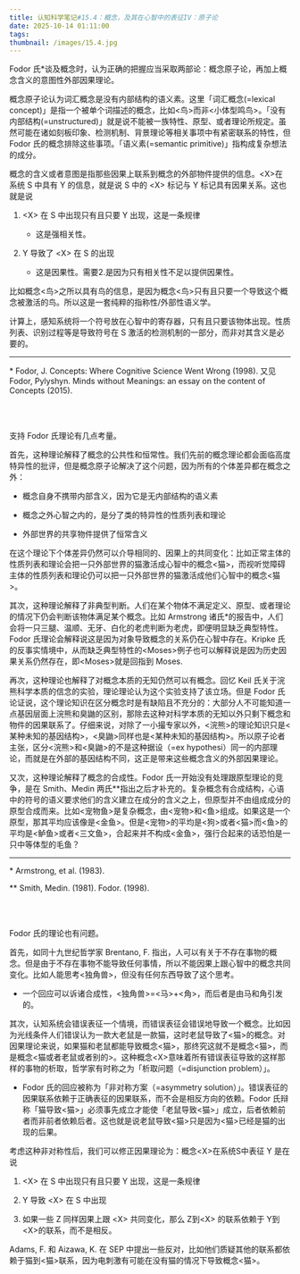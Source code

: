 ```yaml
---
title: 认知科学笔记#15.4：概念，及其在心智中的表征IV：原子论
date: 2025-10-14 01:11:00
tags:
thumbnail: /images/15.4.jpg
---
```


Fodor 氏*谈及概念时，认为正确的把握应当采取两部论：概念原子论，再加上概念含义的意图性外部因果理论。

概念原子论认为词汇概念是没有内部结构的语义素。这里「词汇概念(=lexical concept)」是指一个被单个词描述的概念，比如<鸟>而非<小体型鸣鸟>。「没有内部结构(=unstructured)」就是说不能被一族特性、原型、或者理论所规定。虽然可能在诸如刻板印象、检测机制、背景理论等相关事项中有紧密联系的特性，但 Fodor 氏的概念排除这些事项。「语义素(=semantic primitive)」指构成复杂想法的成分。

概念的含义或者意图是指那些因果上联系到概念的外部物件提供的信息。\<X>在系统 S 中具有 Y 的信息，就是说 S 中的 \<X> 标记与 Y 标记具有因果关系。这也就是说

1. \<X> 在 S 中出现只有且只要 Y 出现，这是一条规律

    - 这是强相关性。

2. Y 导致了 \<X> 在 S 的出现

    - 这是因果性。需要2.是因为只有相关性不足以提供因果性。

比如概念<鸟>之所以具有鸟的信息，是因为概念<鸟>只有且只要一个导致这个概念被激活的鸟。所以这是一套纯粹的指称性/外部性语义学。

计算上，感知系统将一个符号放在心智中的寄存器，只有且只要该物体出现。性质列表、识别过程等是导致符号在 S 激活的检测机制的一部分，而非对其含义是必要的。

---

\* Fodor, J. Concepts: Where Cognitive Science Went Wrong (1998). 又见 Fodor, Pylyshyn. Minds without Meanings: an essay on the content of Concepts (2015).

</br></br>

支持 Fodor 氏理论有几点考量。

首先，这种理论解释了概念的公共性和恒常性。我们先前的概念理论都会面临高度特异性的批评，但是概念原子论解决了这个问题，因为所有的个体差异都在概念之外：

- 概念自身不携带内部含义，因为它是无内部结构的语义素

- 概念之外心智之内的，是分了类的特异性的性质列表和理论

- 外部世界的共享物件提供了恒常含义

在这个理论下个体差异仍然可以介导相同的、因果上的共同变化：比如正常主体的性质列表和理论会把一只外部世界的猫激活成心智中的概念<猫>，而视听觉障碍主体的性质列表和理论仍可以把一只外部世界的猫激活成他们心智中的概念<猫>。

其次，这种理论解释了非典型判断。人们在某个物体不满足定义、原型、或者理论的情况下仍会判断该物体满足某个概念。比如 Armstrong 诸氏*的报告中，人们会将一只三腿、温顺、无牙、白化的老虎判断为老虎，即便明显缺乏典型特性。Fodor 氏理论会解释说这是因为对象导致概念的关系仍在心智中存在。Kripke 氏的反事实情境中，从而缺乏典型特性的\<Moses>例子也可以解释说是因为历史因果关系仍然存在，即\<Moses>就是回指到 Moses.

再次，这种理论也解释了对概念本质的无知仍然可以有概念。回忆 Keil 氏关于浣熊科学本质的信念的实验，理论理论认为这个实验支持了该立场。但是 Fodor 氏论证说，这个理论知识在区分概念时是有缺陷且不充分的：大部分人不可能知道一点基因层面上浣熊和臭鼬的区别，那除去这种对科学本质的无知以外只剩下概念和物件的因果联系了。仔细来说，对除了一小撮专家以外，<浣熊>的理论知识只是<某种未知的基因结构>，<臭鼬>同样也是<某种未知的基因结构>。所以原子论者主张，区分<浣熊>和<臭鼬>的不是这种据设（=ex hypothesi）同一的内部理论，而就是在外部的基因结构不同，这正是带来这些概念含义的外部因果理论。

又次，这种理论解释了概念的合成性。Fodor 氏一开始没有处理跟原型理论的竞争，是在 Smith、Medin 两氏**指出之后才补充的。复杂概念有合成结构，心语中的符号的语义要求他们的含义建立在成分的含义之上，但原型并不由组成成分的原型合成而来。比如<宠物鱼>是复杂概念，由<宠物>和<鱼>组成。如果这是一个原型，那其平均应该像是<金鱼>。但是<宠物>的平均是<狗>或者<猫>而<鱼>的平均是<鲈鱼>或者<三文鱼>，合起来并不构成<金鱼>，强行合起来的话恐怕是一只中等体型的毛鱼？

---

\* Armstrong, et al. (1983).

** Smith, Medin. (1981). Fodor. (1998).

</br></br>

Fodor 氏的理论也有问题。

首先，如同十九世纪哲学家 Brentano, F. 指出，人可以有关于不存在事物的概念。但是由于不存在事物不能导致任何事情，所以不能因果上跟心智中的概念共同变化。比如人能思考<独角兽>，但没有任何东西导致了这个思考。

- 一个回应可以诉诸合成性，<独角兽>=<马>+<角>，而后者是由马和角引发的。

其次，认知系统会错误表征一个情境，而错误表征会错误地导致一个概念。比如因为光线条件人们错误认为一款大老鼠是一款猫，这时老鼠导致了<猫>的概念。对因果理论来说，如果猫和老鼠都能导致概念<猫>，那终究这就不是概念<猫>，而是概念<猫或者老鼠或者别的>。这种概念\<X>意味着所有错误表征导致的这样那样的事物的析取，哲学家有时称之为「析取问题（=disjunction problem）」。

- Fodor 氏的回应被称为「非对称方案（=asymmetry solution）」。错误表征的因果联系依赖于正确表征的因果联系，而不会是相反方向的依赖。Fodor 氏辩称「猫导致<猫>」必须事先成立才能使「老鼠导致<猫>」成立，后者依赖前者而非前者依赖后者。这也就是说老鼠导致<猫>只是因为<猫>已经是猫的出现的后果。

考虑这种非对称性后，我们可以修正因果理论为：概念\<X>在系统S中表征 Y 是在说

1. \<X> 在 S 中出现只有且只要 Y 出现，这是一条规律

2. Y 导致 \<X> 在 S 中出现

3. 如果一些 Z 同样因果上跟 \<X> 共同变化，那么 Z到\<X> 的联系依赖于 Y到\<X>的联系，而不是相反。

Adams, F. 和 Aizawa, K. 在 SEP 中提出一些反对，比如他们质疑其他的联系都依赖于猫到<猫>联系，因为电刺激有可能在没有猫的情况下导致概念<猫>。